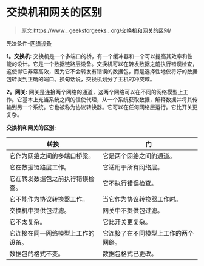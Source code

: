 # 交换机和网关的区别

> 原文:[https://www . geeksforgeeks . org/交换机和网关的区别/](https://www.geeksforgeeks.org/difference-between-switch-and-gateway/)

先决条件–[网络设备](https://www.geeksforgeeks.org/network-devices-hub-repeater-bridge-switch-router-gateways/)

**1。交换机:**
交换机是一个多端口的桥，有一个缓冲器和一个可以提高其效率和性能的设计。它是一个数据链路层设备。交换机可以在转发数据之前执行错误检查，这使得它非常高效，因为它不会转发有错误的数据包，而是选择性地仅将好的数据包转发到正确的端口。换句话说，交换机划分了主机的冲突域。

**2。网关:**
网关是连接两个网络的通道，这两个网络可以在不同的网络模型上工作。它基本上充当系统之间的信使代理，从一个系统获取数据，解释数据并将其传输到另一个系统。它也被称为协议转换器。它可以在任何网络层运行。它比开关更复杂。

**交换机和网关的区别:**

<center>

| 转换 | 门 |
| --- | --- |
| 它作为网络之间的多端口桥梁。 | 它是两个网络之间的通道。 |
| 它在数据链路层工作。 | 它适用于所有网络层。 |
| 它在转发数据包之前执行错误检查。 | 它不执行错误检查。 |
| 它不能作为协议转换器工作。 | 当它作为协议转换器工作时。 |
| 交换机中提供包过滤。 | 网关中不提供包过滤。 |
| 它不太复杂。 | 它比开关更复杂。 |
| 它连接在同一网络模型上工作的设备。 | 它连接了在不同模型上工作的两个网络。 |
| 数据包的格式不变。 | 数据包格式已更改。 |

</center>